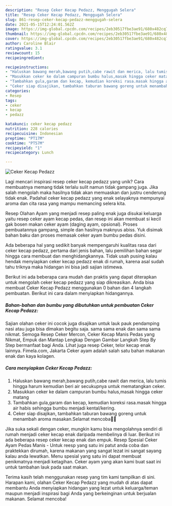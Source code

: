 ```yaml
---
description: "Resep Ceker Kecap Pedazz, Menggugah Selera"
title: "Resep Ceker Kecap Pedazz, Menggugah Selera"
slug: 861-resep-ceker-kecap-pedazz-menggugah-selera
date: 2021-05-15T12:24:01.562Z
image: https://img-global.cpcdn.com/recipes/2eb30517fbe3ae91/680x482cq70/ceker-kecap-pedazz-foto-resep-utama.jpg
thumbnail: https://img-global.cpcdn.com/recipes/2eb30517fbe3ae91/680x482cq70/ceker-kecap-pedazz-foto-resep-utama.jpg
cover: https://img-global.cpcdn.com/recipes/2eb30517fbe3ae91/680x482cq70/ceker-kecap-pedazz-foto-resep-utama.jpg
author: Caroline Blair
ratingvalue: 3.1
reviewcount: 15
recipeingredient:

recipeinstructions:
- "Haluskan bawang merah,bawang putih,cabe rawit dan merica, lalu tumis hingga harum kemudian beri air secukupnya untuk mematangkan ceker."
- "Masukkan ceker ke dalam campuran bumbu halus,masak hingga ceker matang"
- "Tambahkan gula,garam dan kecap, kemudian koreksi rasa.masak hingga air habis sehingga bumbu menjadi kental/kering."
- "Ceker siap disajikan, tambahkan taburan bawang goreng untuk menambah aroma masakan.Selamat mencoba👩‍🍳"
categories:
- Resep
tags:
- ceker
- kecap
- pedazz

katakunci: ceker kecap pedazz 
nutrition: 228 calories
recipecuisine: Indonesian
preptime: "PT17M"
cooktime: "PT57M"
recipeyield: "1"
recipecategory: Lunch

---
```



![Ceker Kecap Pedazz](https://img-global.cpcdn.com/recipes/2eb30517fbe3ae91/680x482cq70/ceker-kecap-pedazz-foto-resep-utama.jpg)

Lagi mencari inspirasi resep ceker kecap pedazz yang unik? Cara membuatnya memang tidak terlalu sulit namun tidak gampang juga. Jika salah mengolah maka hasilnya tidak akan memuaskan dan justru cenderung tidak enak. Padahal ceker kecap pedazz yang enak selayaknya mempunyai aroma dan cita rasa yang mampu memancing selera kita.

Resep Olahan Ayam yang menjadi resep paling enak juga disukai keluarga yaitu resep ceker ayam kecap pedas, dan resep ini akan membuat si kecil gak bosen makan ceker ayam (daging ayam, opsional). Proses pembuatannya gampang, simple dan hasilnya maknyus abiss. Yuk disimak bahan baku dan proses memasak ceker ayam bumbu pedas disini.

Ada beberapa hal yang sedikit banyak mempengaruhi kualitas rasa dari ceker kecap pedazz, pertama dari jenis bahan, lalu pemilihan bahan segar hingga cara membuat dan menghidangkannya. Tidak usah pusing kalau hendak menyiapkan ceker kecap pedazz enak di rumah, karena asal sudah tahu triknya maka hidangan ini bisa jadi sajian istimewa.


Berikut ini ada beberapa cara mudah dan praktis yang dapat diterapkan untuk mengolah ceker kecap pedazz yang siap dikreasikan. Anda bisa membuat Ceker Kecap Pedazz menggunakan 0 bahan dan 4 langkah pembuatan. Berikut ini cara dalam menyiapkan hidangannya.

<!--inarticleads1-->

##### Bahan-bahan dan bumbu yang dibutuhkan untuk pembuatan Ceker Kecap Pedazz:



Sajian olahan ceker ini cocok juga disajikan untuk lauk pauk pendamping nasi atau juga bisa dimakan begitu saja. sama sama enak dan sama sama nikmat. Semoga Resep Ceker Mercon, Ceker Kecap Manis Pedas yang Nikmat, Empuk dan Mantap Lengkap Dengan Gambar Langkah Step By Step bermanfaat bagi Anda. Lihat juga resep Ceker, telor kecap enak lainnya. Fimela.com, Jakarta Ceker ayam adalah salah satu bahan makanan enak dan kaya kolagen. 

<!--inarticleads2-->

##### Cara menyiapkan Ceker Kecap Pedazz:

1. Haluskan bawang merah,bawang putih,cabe rawit dan merica, lalu tumis hingga harum kemudian beri air secukupnya untuk mematangkan ceker.
1. Masukkan ceker ke dalam campuran bumbu halus,masak hingga ceker matang
1. Tambahkan gula,garam dan kecap, kemudian koreksi rasa.masak hingga air habis sehingga bumbu menjadi kental/kering.
1. Ceker siap disajikan, tambahkan taburan bawang goreng untuk menambah aroma masakan.Selamat mencoba👩‍🍳


Jika suka sekali dengan ceker, mungkin kamu bisa mengolahnya sendiri di rumah menjadi ceker kecap enak daripada membelinya di luar. Berikut ini ada beberapa resep ceker kecap enak dan empuk. Resep Spesial Ceker Ayam Pedas Manis - Untuk reesp yang satu ini patut anda coba dan praktekkan dirumah, karena makanan yang sangat lezat ini sangat sayang kalau anda lewatkan. Menu spesial yang satu ini dapat membuat penikmatnya menjadi ketagihan. Ceker ayam yang akan kami buat saat ini untuk tambahan lauk pada saat makan. 

Terima kasih telah menggunakan resep yang tim kami tampilkan di sini. Harapan kami, olahan Ceker Kecap Pedazz yang mudah di atas dapat membantu Anda menyiapkan hidangan yang lezat untuk keluarga/teman maupun menjadi inspirasi bagi Anda yang berkeinginan untuk berjualan makanan. Selamat mencoba!
